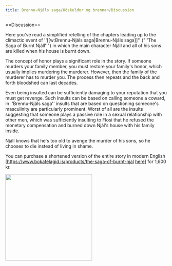 ```yaml
---
title: Brennu-Njáls saga/Höskuldur og brennan/Discussion
---
```


==Discussion==

Here you've read a simplified retelling of the chapters leading up to the climactic event of ''[[w:Brennu-Njáls saga|Brennu-Njáls saga]]'' ("''The Saga of Burnt Njáll''") in which the main character Njáll and all of his sons are killed when his house is burnt down.

The concept of honor plays a significant role in the story. If someone murders your family member, you must restore your family's honor, which usually implies murdering the murderer. However, then the family of the murderer has to murder you. The process then repeats and the back and forth bloodshed can last decades.

Even being insulted can be sufficiently damaging to your reputation that you must get revenge. Such insults can be based on calling someone a coward, in ''Brennu-Njáls saga'' insults that are based on questioning someone's masculinity are particularly prominent. Worst of all are the insults suggesting that someone plays a passive role in a sexual relationship with other men, which was sufficiently insulting to Flosi that he refused the monetary compensation and burned down Njál's house with his family inside.

Njáll knows that he's too old to avenge the murder of his sons, so he chooses to die instead of living in shame.

You can purchase a shortened version of the entire story in modern English [https://www.bokafelagid.is/products/the-saga-of-burnt-njal <u>here</u>] for 1,600 kr.

<Image src="Möðruvallabók f13r.jpg" width="270" other="A part of ''Brennu-Njáls saga'' from a 14th century manuscript."/>